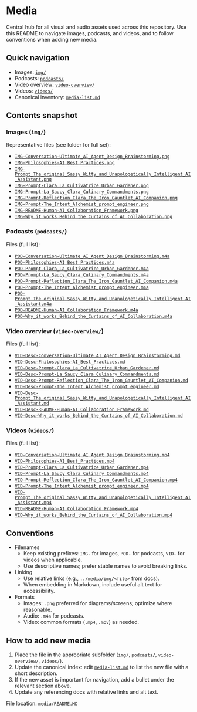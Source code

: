 # Media

Central hub for all visual and audio assets used across this repository. Use this README to navigate images, podcasts, and videos, and to follow conventions when adding new media.

## Quick navigation

- Images: [`img/`](./img/)
- Podcasts: [`podcasts/`](./podcasts/)
- Video overview: [`video-overview/`](./video-overview/)
- Videos: [`videos/`](./videos/)
- Canonical inventory: [`media-list.md`](./media-list.md)

## Contents snapshot

### Images (`img/`)

Representative files (see folder for full set):

- [`IMG-Conversation-Ultimate_AI_Agent_Design_Brainstorming.png`](./img/IMG-Conversation-Ultimate_AI_Agent_Design_Brainstorming.png)
- [`IMG-Philosophies-AI_Best_Practices.png`](./img/IMG-Philosophies-AI_Best_Practices.png)
- [`IMG-Prompt_The_original_Sassy_Witty_and_Unapologetically_Intelligent_AI_Assistant.png`](./img/IMG-Prompt_The_original_Sassy_Witty_and_Unapologetically_Intelligent_AI_Assistant.png)
- [`IMG-Prompt-Clara_La_Cultivatrice_Urban_Gardener.png`](./img/IMG-Prompt-Clara_La_Cultivatrice_Urban_Gardener.png)
- [`IMG-Prompt-La_Saucy_Clara_Culinary_Commandments.png`](./img/IMG-Prompt-La_Saucy_Clara_Culinary_Commandments.png)
- [`IMG-Prompt-Reflection_Clara_The_Iron_Gauntlet_AI_Companion.png`](./img/IMG-Prompt-Reflection_Clara_The_Iron_Gauntlet_AI_Companion.png)
- [`IMG-Prompt-The_Intent_Alchemist_prompt_engineer.png`](./img/IMG-Prompt-The_Intent_Alchemist_prompt_engineer.png)
- [`IMG-README-Human-AI_Collaboration_Framework.png`](./img/IMG-README-Human-AI_Collaboration_Framework.png)
- [`IMG-Why_it_works_Behind_the_Curtains_of_AI_Collaboration.png`](./img/IMG-Why_it_works_Behind_the_Curtains_of_AI_Collaboration.png)

### Podcasts (`podcasts/`)

Files (full list):

- [`POD-Conversation-Ultimate_AI_Agent_Design_Brainstorming.m4a`](./podcasts/POD-Conversation-Ultimate_AI_Agent_Design_Brainstorming.m4a)
- [`POD-Philosophies-AI_Best_Practices.m4a`](./podcasts/POD-Philosophies-AI_Best_Practices.m4a)
- [`POD-Prompt-Clara_La_Cultivatrice_Urban_Gardener.m4a`](./podcasts/POD-Prompt-Clara_La_Cultivatrice_Urban_Gardener.m4a)
- [`POD-Prompt-La_Saucy_Clara_Culinary_Commandments.m4a`](./podcasts/POD-Prompt-La_Saucy_Clara_Culinary_Commandments.m4a)
- [`POD-Prompt-Reflection_Clara_The_Iron_Gauntlet_AI_Companion.m4a`](./podcasts/POD-Prompt-Reflection_Clara_The_Iron_Gauntlet_AI_Companion.m4a)
- [`POD-Prompt-The_Intent_Alchemist_prompt_engineer.m4a`](./podcasts/POD-Prompt-The_Intent_Alchemist_prompt_engineer.m4a)
- [`POD-Prompt_The_original_Sassy_Witty_and_Unapologetically_Intelligent_AI_Assistant.m4a`](./podcasts/POD-Prompt_The_original_Sassy_Witty_and_Unapologetically_Intelligent_AI_Assistant.m4a)
- [`POD-README-Human-AI_Collaboration_Framework.m4a`](./podcasts/POD-README-Human-AI_Collaboration_Framework.m4a)
- [`POD-Why_it_works_Behind_the_Curtains_of_AI_Collaboration.m4a`](./podcasts/POD-Why_it_works_Behind_the_Curtains_of_AI_Collaboration.m4a)

### Video overview (`video-overview/`)

Files (full list):

- [`VID-Desc-Conversation-Ultimate_AI_Agent_Design_Brainstorming.md`](./video-overview/VID-Desc-Conversation-Ultimate_AI_Agent_Design_Brainstorming.md)
- [`VID-Desc-Philosophies-AI_Best_Practices.md`](./video-overview/VID-Desc-Philosophies-AI_Best_Practices.md)
- [`VID-Desc-Prompt-Clara_La_Cultivatrice_Urban_Gardener.md`](./video-overview/VID-Desc-Prompt-Clara_La_Cultivatrice_Urban_Gardener.md)
- [`VID-Desc-Prompt-La_Saucy_Clara_Culinary_Commandments.md`](./video-overview/VID-Desc-Prompt-La_Saucy_Clara_Culinary_Commandments.md)
- [`VID-Desc-Prompt-Reflection_Clara_The_Iron_Gauntlet_AI_Companion.md`](./video-overview/VID-Desc-Prompt-Reflection_Clara_The_Iron_Gauntlet_AI_Companion.md)
- [`VID-Desc-Prompt-The_Intent_Alchemist_prompt_engineer.md`](./video-overview/VID-Desc-Prompt-The_Intent_Alchemist_prompt_engineer.md)
- [`VID-Desc-Prompt_The_original_Sassy_Witty_and_Unapologetically_Intelligent_AI_Assistant.md`](./video-overview/VID-Desc-Prompt_The_original_Sassy_Witty_and_Unapologetically_Intelligent_AI_Assistant.md)
- [`VID-Desc-README-Human-AI_Collaboration_Framework.md`](./video-overview/VID-Desc-README-Human-AI_Collaboration_Framework.md)
- [`VID-Desc-Why_it_works_Behind_the_Curtains_of_AI_Collaboration.md`](./video-overview/VID-Desc-Why_it_works_Behind_the_Curtains_of_AI_Collaboration.md)

### Videos (`videos/`)

Files (full list):

- [`VID-Conversation-Ultimate_AI_Agent_Design_Brainstorming.mp4`](./videos/VID-Conversation-Ultimate_AI_Agent_Design_Brainstorming.mp4)
- [`VID-Philosophies-AI_Best_Practices.mp4`](./videos/VID-Philosophies-AI_Best_Practices.mp4)
- [`VID-Prompt-Clara_La_Cultivatrice_Urban_Gardener.mp4`](./videos/VID-Prompt-Clara_La_Cultivatrice_Urban_Gardener.mp4)
- [`VID-Prompt-La_Saucy_Clara_Culinary_Commandments.mp4`](./videos/VID-Prompt-La_Saucy_Clara_Culinary_Commandments.mp4)
- [`VID-Prompt-Reflection_Clara_The_Iron_Gauntlet_AI_Companion.mp4`](./videos/VID-Prompt-Reflection_Clara_The_Iron_Gauntlet_AI_Companion.mp4)
- [`VID-Prompt-The_Intent_Alchemist_prompt_engineer.mp4`](./videos/VID-Prompt-The_Intent_Alchemist_prompt_engineer.mp4)
- [`VID-Prompt_The_original_Sassy_Witty_and_Unapologetically_Intelligent_AI_Assistant.mp4`](./videos/VID-Prompt_The_original_Sassy_Witty_and_Unapologetically_Intelligent_AI_Assistant.mp4)
- [`VID-README-Human-AI_Collaboration_Framework.mp4`](./videos/VID-README-Human-AI_Collaboration_Framework.mp4)
- [`VID-Why_it_works_Behind_the_Curtains_of_AI_Collaboration.mp4`](./videos/VID-Why_it_works_Behind_the_Curtains_of_AI_Collaboration.mp4)

## Conventions

- Filenames
  - Keep existing prefixes: `IMG-` for images, `POD-` for podcasts, `VID-` for videos when applicable.
  - Use descriptive names; prefer stable names to avoid breaking links.
- Linking
  - Use relative links (e.g., `../media/img/<file>` from docs).
  - When embedding in Markdown, include useful alt text for accessibility.
- Formats
  - Images: `.png` preferred for diagrams/screens; optimize where reasonable.
  - Audio: `.m4a` for podcasts.
  - Video: common formats (`.mp4`, `.mov`) as needed.

## How to add new media

1. Place the file in the appropriate subfolder (`img/`, `podcasts/`, `video-overview/`, `videos/`).
2. Update the canonical index: edit [`media-list.md`](./media-list.md) to list the new file with a short description.
3. If the new asset is important for navigation, add a bullet under the relevant section above.
4. Update any referencing docs with relative links and alt text.

File location: `media/README.MD`
